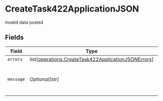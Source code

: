 # CreateTask422ApplicationJSON

Invalid data posted


## Fields

| Field                                                                                                                    | Type                                                                                                                     | Required                                                                                                                 | Description                                                                                                              | Example                                                                                                                  |
| ------------------------------------------------------------------------------------------------------------------------ | ------------------------------------------------------------------------------------------------------------------------ | ------------------------------------------------------------------------------------------------------------------------ | ------------------------------------------------------------------------------------------------------------------------ | ------------------------------------------------------------------------------------------------------------------------ |
| `errors`                                                                                                                 | list[[operations.CreateTask422ApplicationJSONErrors](undefined/models/operations/createtask422applicationjsonerrors.md)] | :heavy_minus_sign:                                                                                                       | N/A                                                                                                                      |                                                                                                                          |
| `message`                                                                                                                | *Optional[str]*                                                                                                          | :heavy_minus_sign:                                                                                                       | N/A                                                                                                                      | The given data was invalid.                                                                                              |